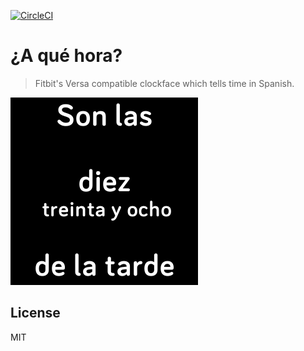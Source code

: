 [![CircleCI](https://circleci.com/gh/dmi3y/a-que-hora.svg?style=svg)](https://circleci.com/gh/dmi3y/a-que-hora)
# ¿A qué hora? 

> Fitbit's Versa compatible clockface which tells time in Spanish.

![](./screenshots/a-que-hora-screenshot.png)

## License

MIT

